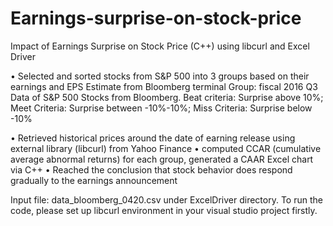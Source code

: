 # Earnings-surprise-on-stock-price
Impact of Earnings Surprise on Stock Price (C++) using libcurl and Excel Driver

•	Selected and sorted stocks from S&P 500 into 3 groups based on their earnings and EPS Estimate from Bloomberg terminal
Group: fiscal 2016 Q3 Data of S&P 500 Stocks from Bloomberg. Beat criteria: Surprise above 10%; Meet Criteria: Surprise between -10%-10%; Miss Criteria: Surprise below -10%

•	Retrieved historical prices around the date of earning release using external library (libcurl) from Yahoo Finance
•	computed CCAR (cumulative average abnormal returns) for each group, generated a CAAR Excel chart via C++
•	Reached the conclusion that stock behavior does respond gradually to the earnings announcement

Input file: data_bloomberg_0420.csv under ExcelDriver directory. To run the code, please set up libcurl environment in your visual studio project firstly.
